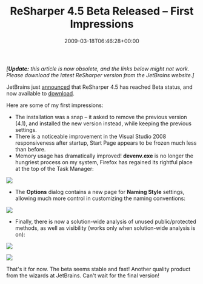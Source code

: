 ﻿---
title: 'ReSharper 4.5 Beta Released – First Impressions'
date: 2009-03-18T06:46:28+00:00
---
_[**Update:** this article is now obsolete, and the links below might not work. Please download the latest ReSharper version from the JetBrains website.]_

JetBrains just <a href="http://www.jetbrains.com/resharper/beta.html" target="_blank">announced</a> that ReSharper 4.5 has reached Beta status, and now available to <a href="http://download.jetbrains.com/resharper/ReSharperSetup.4.5.1208.6.msi" target="_blank">download</a>.

<!-- more -->

Here are some of my first impressions:

  * The installation was a snap &#8211; it asked to remove the previous version (4.1), and installed the new version instead, while keeping the previous settings.
  * There is a noticeable improvement in the Visual Studio 2008 responsiveness after startup, Start Page appears to be frozen much less than before.
  * Memory usage has dramatically improved! **devenv.exe** is no longer the hungriest process on my system, Firefox has regained its rightful place at the top of the Task Manager:

![](http://i1.wp.com/hmemcpy.com/wp-content/uploads/2010/09/image10.png)

  * The **Options** dialog contains a new page for **Naming Style** settings, allowing much more control in customizing the naming conventions:

![](http://i1.wp.com/hmemcpy.com/wp-content/uploads/2010/09/image11.png)

  * Finally, there is now a solution-wide analysis of unused public/protected methods, as well as visibility (works only when solution-wide analysis is on):

![](http://i1.wp.com/hmemcpy.com/wp-content/uploads/2010/09/image12.png) 

![](http://i1.wp.com/hmemcpy.com/wp-content/uploads/2010/09/image13.png)

That's it for now. The beta seems stable and fast! Another quality product from the wizards at JetBrains. Can't wait for the final version!
